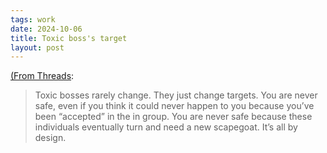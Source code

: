 ```yaml
---
tags: work
date: 2024-10-06
title: Toxic boss's target
layout: post
---
```


[(From Threads](https://www.threads.net/@jennnaababe/post/C-L3MYjMZiL):

> Toxic bosses rarely change. They just change targets. You are never safe, even if you think it could never happen to you because you’ve been “accepted” in the in group. You are never safe because these individuals eventually turn and need a new scapegoat. It’s all by design.